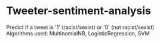 # Tweeter-sentiment-analysis
Predict if a tweet is '1' (racist/sexist) or '0' (not racist/sexist)  
Algorithms used: MultinomialNB, LogisticRegression, SVM
